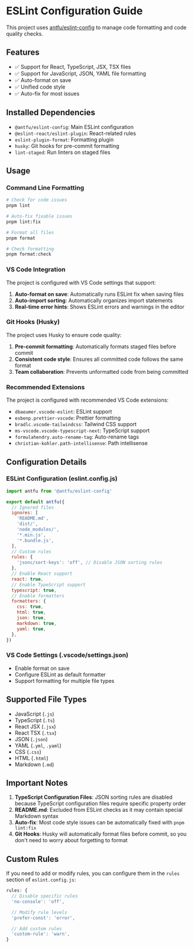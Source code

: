 # ESLint Configuration Guide

This project uses [antfu/eslint-config](https://github.com/antfu/eslint-config) to manage code formatting and code quality checks.

## Features

- ✅ Support for React, TypeScript, JSX, TSX files
- ✅ Support for JavaScript, JSON, YAML file formatting
- ✅ Auto-format on save
- ✅ Unified code style
- ✅ Auto-fix for most issues

## Installed Dependencies

- `@antfu/eslint-config`: Main ESLint configuration
- `@eslint-react/eslint-plugin`: React-related rules
- `eslint-plugin-format`: Formatting plugin
- `husky`: Git hooks for pre-commit formatting
- `lint-staged`: Run linters on staged files

## Usage

### Command Line Formatting

```bash
# Check for code issues
pnpm lint

# Auto-fix fixable issues
pnpm lint:fix

# Format all files
pnpm format

# Check formatting
pnpm format:check
```

### VS Code Integration

The project is configured with VS Code settings that support:

1. **Auto-format on save**: Automatically runs ESLint fix when saving files
2. **Auto-import sorting**: Automatically organizes import statements
3. **Real-time error hints**: Shows ESLint errors and warnings in the editor

### Git Hooks (Husky)

The project uses Husky to ensure code quality:

1. **Pre-commit formatting**: Automatically formats staged files before commit
2. **Consistent code style**: Ensures all committed code follows the same format
3. **Team collaboration**: Prevents unformatted code from being committed

### Recommended Extensions

The project is configured with recommended VS Code extensions:

- `dbaeumer.vscode-eslint`: ESLint support
- `esbenp.prettier-vscode`: Prettier formatting
- `bradlc.vscode-tailwindcss`: Tailwind CSS support
- `ms-vscode.vscode-typescript-next`: TypeScript support
- `formulahendry.auto-rename-tag`: Auto-rename tags
- `christian-kohler.path-intellisense`: Path intellisense

## Configuration Details

### ESLint Configuration (eslint.config.js)

```javascript
import antfu from '@antfu/eslint-config'

export default antfu({
  // Ignored files
  ignores: [
    'README.md',
    'dist/',
    'node_modules/',
    '*.min.js',
    '*.bundle.js',
  ],
  // Custom rules
  rules: {
    'jsonc/sort-keys': 'off', // Disable JSON sorting rules
  },
  // Enable React support
  react: true,
  // Enable TypeScript support
  typescript: true,
  // Enable formatters
  formatters: {
    css: true,
    html: true,
    json: true,
    markdown: true,
    yaml: true,
  },
})
```

### VS Code Settings (.vscode/settings.json)

- Enable format on save
- Configure ESLint as default formatter
- Support formatting for multiple file types

## Supported File Types

- JavaScript (`.js`)
- TypeScript (`.ts`)
- React JSX (`.jsx`)
- React TSX (`.tsx`)
- JSON (`.json`)
- YAML (`.yml`, `.yaml`)
- CSS (`.css`)
- HTML (`.html`)
- Markdown (`.md`)

## Important Notes

1. **TypeScript Configuration Files**: JSON sorting rules are disabled because TypeScript configuration files require specific property order
2. **README.md**: Excluded from ESLint checks as it may contain special Markdown syntax
3. **Auto-fix**: Most code style issues can be automatically fixed with `pnpm lint:fix`
4. **Git Hooks**: Husky will automatically format files before commit, so you don't need to worry about forgetting to format

## Custom Rules

If you need to add or modify rules, you can configure them in the `rules` section of `eslint.config.js`:

```javascript
rules: {
  // Disable specific rules
  'no-console': 'off',

  // Modify rule levels
  'prefer-const': 'error',

  // Add custom rules
  'custom-rule': 'warn',
}
```
